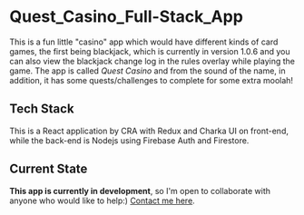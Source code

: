# Quest_Casino_Full-Stack_App
This is a fun little "casino" app which would have different kinds of card games, the first being blackjack, which is currently in version 1.0.6 and you can also view the blackjack change log in the rules overlay while playing the game. The app is called _Quest Casino_ and from the sound of the name, in addition, it has some quests/challenges to complete for some extra moolah!

## Tech Stack
This is a React application by CRA with Redux and Charka UI on front-end, while the back-end is Nodejs using Firebase Auth and Firestore.

## Current State
__This app is currently in development__, so I'm open to collaborate with anyone who would like to help:) [Contact me here](mailto:davidbish2002@hotmail.com).
